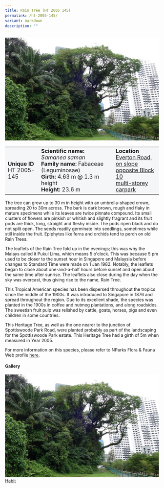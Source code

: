 ```yaml
---
title: Rain Tree (HT 2005 145)
permalink: /ht-2005-145/
variant: markdown
description: ""
---
```

<div class="isomer-image-wrapper">
<img src="/images/Heritage_trees_photos/samsam_ht2005-145_habit.jpg">
</div><table style="minWidth: 100px; font-size: 18px; background: #F4F6F7">
<tbody><tr>
<td rowspan="1" colspan="1">
<strong>Unique ID</strong>
<br>HT 2005-145
</td>
<td rowspan="1" colspan="1">
	<strong>Scientific name:</strong> <em>Samanea saman</em>
<br><strong>Family name:</strong> Fabaceae (Leguminosae)
<br><strong>Girth:</strong> 4.63 m @ 1.3 m height
<br><strong>Height: </strong>23.6 m
</td>
<td rowspan="1" colspan="1">
<strong>Location</strong><a href="https://www.onemap.gov.sg/?lat=1.274251999995693&amp;lng=103.83849700000007a">
 <br>Everton Road, on slope<br>opposite Block 10
	<br>multi-storey carpark</a>
</td>
</tr>
</tbody>
</table>
<p>The tree can grow up to 30 m in height with an umbrella-shaped crown, spreading 20 to 30m across. The bark is dark brown, rough and flaky in mature specimens while its leaves are twice pinnate compound. Its small clusters of flowers are pinkish or whitish and slightly fragrant and its fruit pods are thick, long, straight and fleshy inside. The pods ripen black and do not split open. The seeds readily germinate into seedlings, sometimes while still inside the fruit. Epiphytes like ferns and orchids tend to perch on old Rain Trees.</p>

<p>The leaflets of the Rain Tree fold up in the evenings; this was why the Malays called it Pukul Lima, which means 5 o'clock. This was because 5 pm used to be closer to the sunset hour in Singapore and Malaysia before changes to Standard Time were made on 1 Jan 1982. Notably, the leaflets began to close about one-and-a-half hours before sunset and open about the same time after sunrise. The leaflets also close during the day when the sky was overcast, thus giving rise to the name, Rain Tree.</p>

<p>This Tropical American species has been dispersed throughout the tropics since the middle of the 1900s. It was introduced to Singapore in 1876 and spread throughout the region. Due to its excellent shade, the species was planted in the 1900s in coffee and nutmeg plantations, and along roadsides. The sweetish fruit pulp was relished by cattle, goats, horses, pigs and even children in some countries.</p>
	
<p>This Heritage Tree, as well as the one nearer to the junction of Spottiswoode Park Road, were planted probably as part of the landscaping for the Spottiswoode Park estate. This Heritage Tree had a girth of 5m when measured in Year 2005.</p>

<p>For more information on this species, please refer to NParks Flora &amp; Fauna Web profile <a href="https://www.nparks.gov.sg/florafaunaweb/flora/3/1/3106">here</a>.</p>

<h4>Gallery</h4>
<div class="isomer-card-grid">
<a href="/images/Heritage_trees_photos/samsam_ht2005-145_habit.jpg" class="isomer-card">
<div class="isomer-card-image">
<div class="isomer-image-wrapper"><img src="/images/Heritage_trees_photos/samsam_ht2005-145_habit.jpg"></div></div>
<div class="isomer-card-body"><div class="isomer-card-title">Habit</div></div></a><p></p></div>